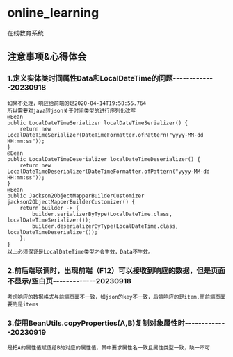 # online_learning
在线教育系统

## 注意事项&心得体会
### 1.定义实体类时间属性Data和LocalDateTime的问题-------------20230918
    如果不处理，响应给前端的是2020-04-14T19:58:55.764
    所以需要对java转json关于时间类型的进行序列化改写
    @Bean
    public LocalDateTimeSerializer localDateTimeSerializer() {
        return new LocalDateTimeSerializer(DateTimeFormatter.ofPattern("yyyy-MM-dd HH:mm:ss"));
    }
    @Bean
    public LocalDateTimeDeserializer localDateTimeDeserializer() {
        return new LocalDateTimeDeserializer(DateTimeFormatter.ofPattern("yyyy-MM-dd HH:mm:ss"));
    }
    @Bean
    public Jackson2ObjectMapperBuilderCustomizer jackson2ObjectMapperBuilderCustomizer() {
        return builder -> {
            builder.serializerByType(LocalDateTime.class, localDateTimeSerializer());
            builder.deserializerByType(LocalDateTime.class, localDateTimeDeserializer());
        };
    }
    以上必须保证是LocalDateTime类型才会生效，Data不生效。

### 2.前后端联调时，出现前端（F12）可以接收到响应的数据，但是页面不显示/空白页-------------20230918
    考虑响应的数据格式与前端页面不一致，如json的key不一致，后端响应的是item,而前端页面要的是items


### 3.使用BeanUtils.copyProperties(A,B)复制对象属性时-------------20230919
    是把A的属性值赋值给B的对应的属性值，其中要求属性名一致且属性类型一致，缺一不可
